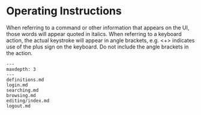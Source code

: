 



# Operating Instructions
When referring to a command or other information that appears on the UI, those words will
appear quoted in italics. When referring to a keyboard action, the actual keystroke will appear in
angle brackets, e.g. <+> indicates use of the plus sign on the keyboard. Do not include the
angle brackets in the action.


```{toctree}
---
maxdepth: 3
---
definitions.md
login.md
searching.md
browsing.md
editing/index.md
logout.md
